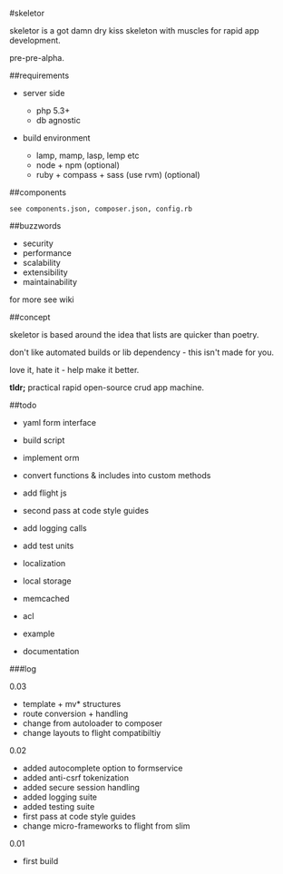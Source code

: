 #skeletor

skeletor is a got damn dry kiss skeleton with muscles for rapid app development. 

pre-pre-alpha.

##requirements

- server side
	- php 5.3+
	- db agnostic

- build environment
	- lamp, mamp, lasp, lemp etc
	- node + npm (optional)
	- ruby + compass + sass (use rvm) (optional)

##components

	see components.json, composer.json, config.rb

##buzzwords

- security
- performance
- scalability
- extensibility
- maintainability

for more see wiki

##concept

skeletor is based around the idea that lists are quicker than poetry.  

don't like automated builds or lib dependency - this isn't made for you.

love it, hate it - help make it better. 

**tldr;** practical rapid open-source crud app machine. 


##todo

- yaml form interface
- build script
- implement orm
- convert functions & includes into custom methods 
- add flight js

- second pass at code style guides
- add logging calls
- add test units
- localization
- local storage
- memcached
- acl
- example
- documentation


###log

0.03

- template + mv* structures
- route conversion + handling
- change from autoloader to composer
- change layouts to flight compatibiltiy

0.02

- added autocomplete option to formservice
- added anti-csrf tokenization
- added secure session handling
- added logging suite
- added testing suite
- first pass at code style guides
- change micro-frameworks to flight from slim

0.01

- first build
